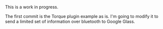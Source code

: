 
This is a work in progress.

The first commit is the Torque plugin example as is.  I'm going to modify it to send a limited set of information over bluetooth to Google Glass.


